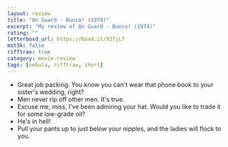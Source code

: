 ```yaml
---
layout: review
title: "On Guard - Bunco! (1974)"
excerpt: "My review of On Guard - Bunco! (1974)"
rating: ""
letterboxd_url: https://boxd.it/93fjLf
mst3k: false
rifftrax: true
category: movie-review
tags: [nebula, rifftrax, short]
---
```


- Great job packing. You know you can't wear that phone book to your sister's wedding, right?
- Men never rip off other men. It's true.
- Excuse me, miss, I've been admiring your hat. Would you like to trade it for some low-grade oil?
- He's in hell!
- Pull your pants up to just below your nipples, and the ladies will flock to you.
